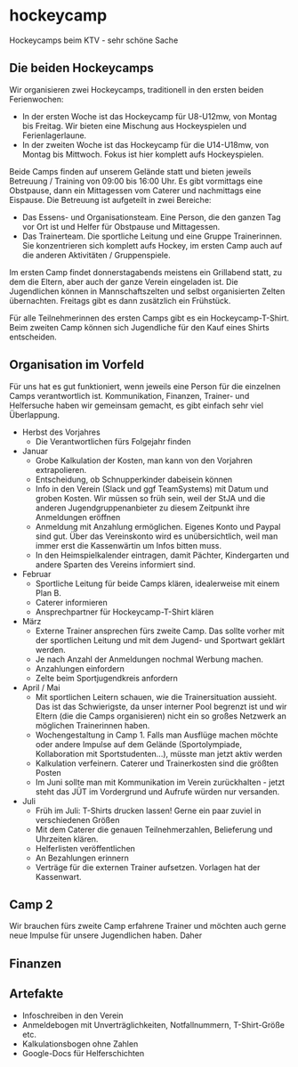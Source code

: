 # hockeycamp
Hockeycamps beim KTV - sehr schöne Sache

## Die beiden Hockeycamps 
Wir organisieren zwei Hockeycamps, traditionell in den ersten beiden Ferienwochen:
* In der ersten Woche ist das Hockeycamp für U8-U12mw, von Montag bis Freitag. Wir bieten eine Mischung aus Hockeyspielen und Ferienlagerlaune. 
* In der zweiten Woche ist das Hockeycamp für die U14-U18mw, von Montag bis Mittwoch. Fokus ist hier komplett aufs Hockeyspielen.

Beide Camps finden auf unserem Gelände statt und bieten jeweils Betreuung / Training von 09:00 bis 16:00 Uhr. Es gibt vormittags eine Obstpause, dann ein Mittagessen vom Caterer und nachmittags eine Eispause. Die Betreuung ist aufgeteilt in zwei Bereiche:
* Das Essens- und Organisationsteam. Eine Person, die den ganzen Tag vor Ort ist und Helfer für Obstpause und Mittagessen.
* Das Trainerteam. Die sportliche Leitung und eine Gruppe Trainerinnen. Sie konzentrieren sich komplett aufs Hockey, im ersten Camp auch auf die anderen Aktivitäten / Gruppenspiele.

Im ersten Camp findet donnerstagabends meistens ein Grillabend statt, zu dem die Eltern, aber auch der ganze Verein eingeladen ist. Die Jugendlichen können in Mannschaftszelten und selbst organisierten Zelten übernachten. Freitags gibt es dann zusätzlich ein Frühstück.

Für alle Teilnehmerinnen des ersten Camps gibt es ein Hockeycamp-T-Shirt. Beim zweiten Camp können sich Jugendliche für den Kauf eines Shirts entscheiden.

## Organisation im Vorfeld
Für uns hat es gut funktioniert, wenn jeweils eine Person für die einzelnen Camps verantwortlich ist. Kommunikation, Finanzen, Trainer- und Helfersuche haben wir gemeinsam gemacht, es gibt einfach sehr viel Überlappung.

* Herbst des Vorjahres
  * Die Verantwortlichen fürs Folgejahr finden
* Januar
  * Grobe Kalkulation der Kosten, man kann von den Vorjahren extrapolieren.
  * Entscheidung, ob Schnupperkinder dabeisein können 
  * Info in den Verein (Slack und ggf TeamSystems) mit Datum und groben Kosten. Wir müssen so früh sein, weil der StJA und die anderen Jugendgruppenanbieter zu diesem Zeitpunkt ihre Anmeldungen eröffnen
  * Anmeldung mit Anzahlung ermöglichen. Eigenes Konto und Paypal sind gut. Über das Vereinskonto wird es unübersichtlich, weil man immer erst die Kassenwärtin um Infos bitten muss.
  * In den Heimspielkalender eintragen, damit Pächter, Kindergarten und andere Sparten des Vereins informiert sind.
* Februar
  * Sportliche Leitung für beide Camps klären, idealerweise mit einem Plan B.
  * Caterer informieren
  * Ansprechpartner für Hockeycamp-T-Shirt klären
* März
  * Externe Trainer ansprechen fürs zweite Camp. Das sollte vorher mit der sportlichen Leitung und mit dem Jugend- und Sportwart geklärt werden.
  * Je nach Anzahl der Anmeldungen nochmal Werbung machen.
  * Anzahlungen einfordern
  * Zelte beim Sportjugendkreis anfordern
* April / Mai 
  * Mit sportlichen Leitern schauen, wie die Trainersituation aussieht. Das ist das Schwierigste, da unser interner Pool begrenzt ist und wir Eltern (die die Camps organisieren) nicht ein so großes Netzwerk an möglichen Trainerinnen haben.
  * Wochengestaltung in Camp 1. Falls man Ausflüge machen möchte oder andere Impulse auf dem Gelände (Sportolympiade, Kollaboration mit Sportstudenten...), müsste man jetzt aktiv werden
  * Kalkulation verfeinern. Caterer und Trainerkosten sind die größten Posten
  * Im Juni sollte man mit Kommunikation im Verein zurückhalten - jetzt steht das JÜT im Vordergrund und Aufrufe würden nur versanden.
* Juli
  *  Früh im Juli: T-Shirts drucken lassen! Gerne ein paar zuviel in verschiedenen Größen
  *  Mit dem Caterer die genauen Teilnehmerzahlen, Belieferung und Uhrzeiten klären.
  *  Helferlisten veröffentlichen
  *  An Bezahlungen erinnern
  *  Verträge für die externen Trainer aufsetzen. Vorlagen hat der Kassenwart.
## Camp 2
Wir brauchen fürs zweite Camp erfahrene Trainer und möchten auch gerne neue Impulse für unsere Jugendlichen haben. Daher

## Finanzen

## Artefakte
* Infoschreiben in den Verein
* Anmeldebogen mit Unverträglichkeiten, Notfallnummern, T-Shirt-Größe etc.
* Kalkulationsbogen ohne Zahlen
* Google-Docs für Helferschichten
